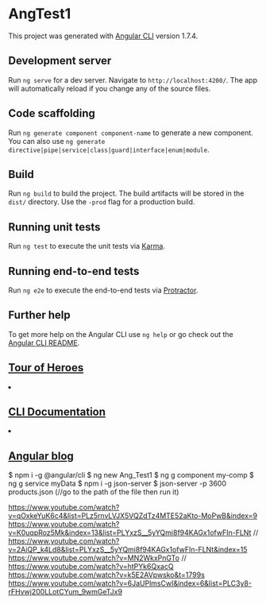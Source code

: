 # AngTest1

This project was generated with [Angular CLI](https://github.com/angular/angular-cli) version 1.7.4.

## Development server

Run `ng serve` for a dev server. Navigate to `http://localhost:4200/`. The app will automatically reload if you change any of the source files.

## Code scaffolding

Run `ng generate component component-name` to generate a new component. You can also use `ng generate directive|pipe|service|class|guard|interface|enum|module`.

## Build

Run `ng build` to build the project. The build artifacts will be stored in the `dist/` directory. Use the `-prod` flag for a production build.

## Running unit tests

Run `ng test` to execute the unit tests via [Karma](https://karma-runner.github.io).

## Running end-to-end tests

Run `ng e2e` to execute the end-to-end tests via [Protractor](http://www.protractortest.org/).

## Further help

To get more help on the Angular CLI use `ng help` or go check out the [Angular CLI README](https://github.com/angular/angular-cli/blob/master/README.md).

<h2><a target="_blank" rel="noopener" href="https://angular.io/tutorial">Tour of Heroes</a></h2>
</li>
<li>
<h2><a target="_blank" rel="noopener" href="https://github.com/angular/angular-cli/wiki">CLI Documentation</a></h2>
</li>
<li>
<h2><a target="_blank" rel="noopener" href="https://blog.angular.io/">Angular blog</a></h2>

$ npm i -g @angular/cli
$ ng new Ang_Test1
$ ng g component my-comp
$ ng g service myData
$ npm i -g json-server
$ json-server -p 3600 products.json (//go to the path of the file then run it)


https://www.youtube.com/watch?v=qOxkeYuK6c4&list=PLz5rnvLVJX5VQZdTz4MTE52aKto-MoPwB&index=9
https://www.youtube.com/watch?v=K0uqpRoz5Mk&index=13&list=PLYxzS__5yYQmi8f94KAGx1ofwFIn-FLNt
//
https://www.youtube.com/watch?v=2AiQP_k4Ld8&list=PLYxzS__5yYQmi8f94KAGx1ofwFIn-FLNt&index=15
https://www.youtube.com/watch?v=MN2WkxPnGTo
//
https://www.youtube.com/watch?v=htPYk6QxacQ
https://www.youtube.com/watch?v=k5E2AVpwsko&t=1799s
https://www.youtube.com/watch?v=6JaUPlmsCwI&index=6&list=PLC3y8-rFHvwj200LLotCYum_9wmGeTJx9
